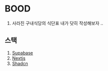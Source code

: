 # BOOD
1. 사라진 구내식당의 식단표 내가 닷히 작성해보자 ..

## 스택
1. [Supabase](https://supabase.com/)
2. [Nextjs](https://nextjs.org/)
3. [Shadcn](https://ui.shadcn.com/)